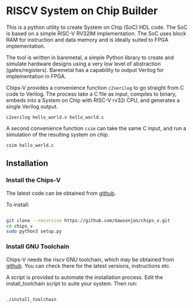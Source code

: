 # RISCV System on Chip Builder

This is a python utility to create System on Chip (SoC) HDL code. The SoC is based on a simple RISC-V RV32IM implementation. The SoC uses block RAM for instruction and data memory and is ideally suited to FPGA implementation. 

The tool is written in baremetal, a simple Python library to create and simulate hardware designs using a very low level of abstraction (gates/registers). Baremetal has a capability to output Verilog for implementation in FPGA.

Chips-V provides a convenience function `c2verilog` to go straight from C code to Verilog. The process take a C file as input, compiles to binary, embeds into a System on Chip with RISC-V rv32i CPU, and generates a single Verilog output.

```
c2verilog hello_world.v hello_world.c

```

A second convenience function `csim` can take the same C input, and run a simulation of the resulting system on chip.

```
csim hello_world.c

```

## Installation

### Install the Chips-V

The latest code can be obtained from [github](https://github.com/dawsonjon/chips_v).

To install:

``` bash

git clone --recursive https://github.com/dawsonjon/chips_v.git
cd chips_v
sudo python3 setup.py

```


### Install GNU Toolchain

Chips-V needs the riscv GNU toolchain, which may be obtained from
[github](https://github.com/riscv/riscv-gnu-toolchain). You can check there 
for the latest versions, instructions etc.

A script is provided to automate the installation process. Edit the
install_toolchain script to suite your system. Then run:

``` bash

./install_toolchain

```


